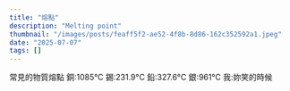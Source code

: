 ```yaml
---
title: "熔點"
description: "Melting point"
thumbnail: "/images/posts/feaff5f2-ae52-4f8b-8d86-162c352592a1.jpeg"
date: "2025-07-07"
tags: []
---
```


常見的物質熔點
銅:1085°C
錫:231.9°C
鉛:327.6°C
銀:961°C
我:妳笑的時候

